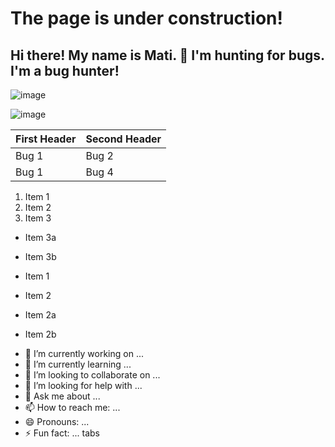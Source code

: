 
# The page is under construction!
## Hi there!  My name is Mati.  :eyes: I'm hunting for bugs. I'm a bug hunter!

![image](https://user-images.githubusercontent.com/84297420/125023753-5e4da480-e034-11eb-920f-045f4b46e3c9.png)




![image](https://user-images.githubusercontent.com/84297420/125023684-35c5aa80-e034-11eb-8302-de550913b883.png)


First Header                       | Second Header
------------                       | -------------
Bug 1                              | Bug 2
Bug 1                              | Bug 4

1. Item 1
2. Item 2
3. Item 3
 * Item 3a
 * Item 3b

* Item 1
* Item 2
 * Item 2a
 * Item 2b


- 🔭 I’m currently working on ...
- 🌱 I’m currently learning ...
- 👯 I’m looking to collaborate on ...
- 🤔 I’m looking for help with ...
- 💬 Ask me about ...
- 📫 How to reach me: ...
- 😄 Pronouns: ...
- ⚡ Fun fact: ...
tabs
<!--
**matijoingithub/matijoingithub** is a ✨ _special_ ✨ repository because its `README.md` (this file) appears on your GitHub profile.

Here are some ideas to get you started:

- 🔭 I’m currently working on ...
- 🌱 I’m currently learning ...
- 👯 I’m looking to collaborate on ...
- 🤔 I’m looking for help with ...
- 💬 Ask me about ...
- 📫 How to reach me: ...
- 😄 Pronouns: ...
- ⚡ Fun fact: ...
- 👋
-->
